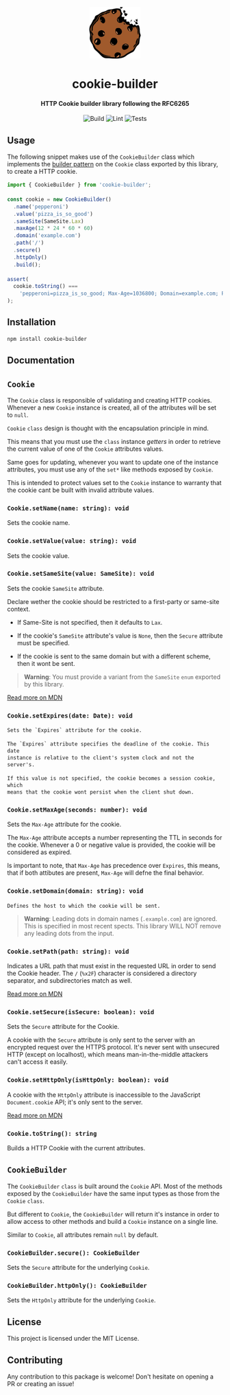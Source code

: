 <div>
  <div align="center" style="display: block; text-align: center;">
    <img src="./docs/cookie.png" height="120" width="120" />
  </div>
  <h1 align="center">cookie-builder</h1>
  <h4 align="center">
    HTTP Cookie builder library following the RFC6265
  </h4>
</div>

<div align="center">

![Build](https://github.com/EstebanBorai/cookie-builder/workflows/build/badge.svg)
![Lint](https://github.com/EstebanBorai/cookie-builder/workflows/lint/badge.svg)
![Tests](https://github.com/EstebanBorai/cookie-builder/workflows/test/badge.svg)

</div>

## Usage

The following snippet makes use of the `CookieBuilder` class which implements
the [builder pattern][1] on the `Cookie` class exported by this library, to
create a HTTP cookie.

```ts
import { CookieBuilder } from 'cookie-builder';

const cookie = new CookieBuilder()
  .name('pepperoni')
  .value('pizza_is_so_good')
  .sameSite(SameSite.Lax)
  .maxAge(12 * 24 * 60 * 60)
  .domain('example.com')
  .path('/')
  .secure()
  .httpOnly()
  .build();

assert(
  cookie.toString() ===
    'pepperoni=pizza_is_so_good; Max-Age=1036800; Domain=example.com; Path=/; Secure; HttpOnly; SameSite=Lax',
);
```

## Installation

```bash
npm install cookie-builder
```

## Documentation

## `Cookie`

The `Cookie` class is responsible of validating and creating HTTP cookies.
Whenever a new `Cookie` instance is created, all of the attributes will be set
to `null`.

`Cookie` `class` design is thought with the encapsulation principle in mind.

This means that you must use the `class` instance _getters_ in order to
retrieve the current value of one of the `Cookie` attributes values.

Same goes for updating, whenever you want to update one of the instance
attributes, you must use any of the `set*` like methods exposed by `Cookie`.

This is intended to protect values set to the `Cookie` instance to warranty
that the cookie cant be built with invalid attribute values.

### `Cookie.setName(name: string): void`

Sets the cookie name.

### `Cookie.setValue(value: string): void`

Sets the cookie value.

### `Cookie.setSameSite(value: SameSite): void`

Sets the cookie `SameSite` attribute.

Declare wether the cookie should be restricted to a first-party or
same-site context.

- If Same-Site is not specified, then it defaults to `Lax`.

- If the cookie's `SameSite` attribute's value is `None`, then the `Secure`
attribute must be specified.

- If the cookie is sent to the same domain but with a different scheme, then
it wont be sent.

> **Warning**: You must provide a variant from the `SameSite` `enum` exported by this library.

[Read more on MDN][2]

### `Cookie.setExpires(date: Date): void`

    Sets the `Expires` attribute for the cookie.

    The `Expires` attribute specifies the deadline of the cookie. This date
    instance is relative to the client's system clock and not the server's.

    If this value is not specified, the cookie becomes a session cookie, which
    means that the cookie wont persist when the client shut down.

### `Cookie.setMaxAge(seconds: number): void`

Sets the `Max-Age` attribute for the cookie.

The `Max-Age` attribute accepts a number representing the TTL in seconds
for the cookie. Whenever a 0 or negative value is provided, the cookie
will be considered as expired.

Is important to note, that `Max-Age` has precedence over `Expires`, this
means, that if both attibutes are present, `Max-Age` will defne the final
behavior.

### `Cookie.setDomain(domain: string): void`

    Defines the host to which the cookie will be sent.

> **Warning**: Leading dots in domain names (`.example.com`) are ignored. This is specified in most recent spects. This library WILL NOT remove any leading dots from the input.

### `Cookie.setPath(path: string): void`

Indicates a URL path that must exist in the requested URL in order to send
the Cookie header.
The `/` (`%x2F`) character is considered a directory separator,
and subdirectories match as well.

[Read more on MDN][3]

### `Cookie.setSecure(isSecure: boolean): void`

Sets the `Secure` attribute for the Cookie.

A cookie with the `Secure` attribute is only sent to the server with an
encrypted request over the HTTPS protocol. It's never sent with unsecured
HTTP (except on localhost), which means man-in-the-middle attackers can't
access it easily.

### `Cookie.setHttpOnly(isHttpOnly: boolean): void`

A cookie with the `HttpOnly` attribute is inaccessible to the JavaScript
`Document.cookie` API; it's only sent to the server.

[Read more on MDN][3]

### `Cookie.toString(): string`

Builds a HTTP Cookie with the current attributes.

## `CookieBuilder`

The `CookieBuilder` `class` is built around the `Cookie`
API. Most of the methods exposed by the `CookieBuilder` have the same input
types as those from the `Cookie` `class`.

But different to `Cookie`, the `CookieBuilder` will return
it's instance in order to allow access to other methods and
build a `Cookie` instance on a single line.

Similar to `Cookie`, all attributes remain `null` by default.

### `CookieBuilder.secure(): CookieBuilder`

Sets the `Secure` attribute for the underlying `Cookie`.

### `CookieBuilder.httpOnly(): CookieBuilder`

Sets the `HttpOnly` attribute for the underlying `Cookie`.

## License

This project is licensed under the MIT License.

## Contributing

Any contribution to this package is welcome! Don't hesitate on opening a PR or creating an issue!

[1]: https://en.wikipedia.org/wiki/Builder_pattern
[2]: https://developer.mozilla.org/en-US/docs/Web/HTTP/Headers/Set-Cookie/SameSite
[3]: https://developer.mozilla.org/en-US/docs/Web/HTTP/Cookies
[4]: https://developer.mozilla.org/en-US/docs/Web/HTTP/Cookies#restrict_access_to_cookies
